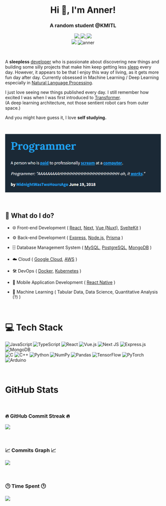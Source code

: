 <h1 align="center">Hi 👋, I'm Anner!</h1>
<h3 align="center">A random student @KMITL</h3>

<p align="center">
  <a href="aruchakehm@gmail.com">
    <img src="https://img.shields.io/badge/Gmail-mail%20me-f14336?logo=gmail"/>
  </a>
  <a href="http://discordapp.com/users/363299037962567680">
    <img src="https://img.shields.io/badge/Discord-chat%20me-5865f2?logo=discord&logoColor=f5f5f5"/>
  </a>
  <a href="https://www.linkedin.com/in/arucha-khematharonon-6289ba233/">
    <img src="https://img.shields.io/badge/LinkedIn-connect%20with%20me-2a66bc?logo=linkedin"/>
  </a>
  <br/>
  <a>
    <img src="https://komarev.com/ghpvc/?username=AruchaK" />
  </a>
  <img src="https://wakatime.com/badge/user/5def2b97-aeb5-4e19-a731-8b627c7f59a6.svg" alt="anner" />
</p>

<br>

A <b>sleepless</b> [developer](https://en.wikipedia.org/wiki/Developer) who is passionate about discovering new things and building some silly projects that make him keep getting less [sleep](https://www.urbandictionary.com/define.php?term=sleep) every day.
However, it appears to be that I enjoy this way of living, as it gets more fun day after day. Currently obsessed in Machine Learning / Deep Learning especially in [Natural Language Processing](https://en.wikipedia.org/wiki/Natural_language_processing). <br>

I just love seeing new things published every day. I still remember how excited I was when I was first introduced to [Transformer](https://en.wikipedia.org/wiki/Transformer_(deep_learning_architecture)). <br> (A deep learning architecture, not those sentient robot cars from outer space.) 
<br>

And you might have guess it, I love <b> self studying. </b>

<br>

![Programmer](programmer.png)

<br>


## 🧐 What do I do?


- 🌐 Front-end Development ( [React](https://react.dev/), [Next](https://nextjs.org/), [Vue (Nuxt)](https://nuxt.com/), [SvelteKit](https://kit.svelte.dev/) ) <br>

- ⚙️ Back-end Development ( [Express](https://expressjs.com/), [Node.js](https://nodejs.org), [Prisma](https://www.prisma.io/) ) <br>

- 🗄️ Database Management System ( [MySQL](https://www.mysql.com/), [PostgreSQL](https://www.postgresql.org/), [MongoDB](https://www.mongodb.com/) ) <br>

- ☁️ Cloud ( [Google Cloud](https://cloud.google.com), [AWS](https://aws.amazon.com) ) <br>

- 🛠️ DevOps ( [Docker](https://www.docker.com/), [Kubernetes](https://kubernetes.io/) ) <br>

- 📱 Mobile Application Development ( [React Native](https://reactnative.dev/) ) <br>

- 🤖 Machine Learning ( Tabular Data, Data Science, Quantitative Analysis (?) ) <br>

<br>

# 💻 Tech Stack
![JavaScript](https://img.shields.io/badge/javascript-%23323330.svg?style=for-the-badge&logo=javascript&logoColor=%23F7DF1E) ![TypeScript](https://img.shields.io/badge/typescript-%23007ACC.svg?style=for-the-badge&logo=typescript&logoColor=white) ![React](https://img.shields.io/badge/react-%2320232a.svg?style=for-the-badge&logo=react&logoColor=%2361DAFB) ![Vue.js](https://img.shields.io/badge/vuejs-%2335495e.svg?style=for-the-badge&logo=vuedotjs&logoColor=%234FC08D) ![Next JS](https://img.shields.io/badge/Next-black?style=for-the-badge&logo=next.js&logoColor=white) ![Express.js](https://img.shields.io/badge/express.js-%23404d59.svg?style=for-the-badge&logo=express&logoColor=%2361DAFB) ![MongoDB](https://img.shields.io/badge/MongoDB-%234ea94b.svg?style=for-the-badge&logo=mongodb&logoColor=white) <br /> ![C](https://img.shields.io/badge/c-%2300599C.svg?style=for-the-badge&logo=c&logoColor=white) ![C++](https://img.shields.io/badge/c++-%2300599C.svg?style=for-the-badge&logo=c%2B%2B&logoColor=white) ![Python](https://img.shields.io/badge/python-3670A0?style=for-the-badge&logo=python&logoColor=ffdd54) ![NumPy](https://img.shields.io/badge/numpy-%23013243.svg?style=for-the-badge&logo=numpy&logoColor=white) ![Pandas](https://img.shields.io/badge/pandas-%23150458.svg?style=for-the-badge&logo=pandas&logoColor=white) ![TensorFlow](https://img.shields.io/badge/TensorFlow-%23FF6F00.svg?style=for-the-badge&logo=TensorFlow&logoColor=white) ![PyTorch](https://img.shields.io/badge/PyTorch-%23EE4C2C.svg?style=for-the-badge&logo=PyTorch&logoColor=white) ![Arduino](https://img.shields.io/badge/-Arduino-00979D?style=for-the-badge&logo=Arduino&logoColor=white)


<br>

# GitHub Stats

<br>

### 🔥 GitHub Commit Streak 🔥
![](https://github-readme-streak-stats.herokuapp.com/?user=AruchaK&theme=radical&hide_border=false)

<br>

### 📈 Commits Graph 📈
![](https://github-readme-stats.vercel.app/api?username=AruchaK&theme=radical&hide_border=false&include_all_commits=false&count_private=true)<br />

<br>

### 🕒 Time Spent 🕒
<div align="left">
<img style="height: auto; width: 70%;" class="img" src="https://github-readme-stats.vercel.app/api/wakatime?username=anner&langs_count=8&layout=compact&hide_border=true&bg_color=141424&title_color=e73f82&text_color=ffffff&icon_color=fdaaaas" />
</div> <br />


